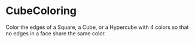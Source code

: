 # CubeColoring

Color the edges of a Square, a Cube, or a Hypercube with 4 colors so that no edges in a face share the same color.
